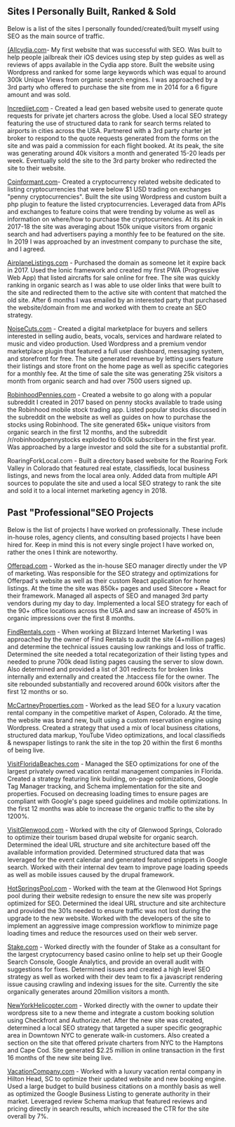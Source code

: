 ## Sites I Personally Built, Ranked & Sold

Below is a list of the sites I personally founded/created/built myself using SEO as the main source of traffic.

[(Allcydia.com](https://allcydia.com)- My first website that was successful with SEO. Was built to help people jailbreak their iOS devices using step by step guides as well as reviews of apps available in the Cydia app store. Built the website using Wordpress and ranked for some large keywords which was equal to around 300k Unique Views from organic search engines. I was approached by a 3rd party who offered to purchase the site from me in 2014 for a 6 figure amount and was sold.

[Incredijet.com](https://incredijet.com) - Created a lead gen based website used to generate quote requests for private jet charters across the globe. Used a local SEO strategy featuring the use of structured data to rank for search terms related to airports in cities across the USA. Partnered with a 3rd party charter jet broker to respond to the quote requests generated from the forms on the site and was paid a commission for each flight booked. At its peak, the site was generating around 40k visitors a month and generated 15-20 leads per week. Eventually sold the site to the 3rd party broker who redirected the site to their website.

[Coinformant.com](https://Coinformant.com)- Created a cryptocurrency related website dedicated to listing cryptocurrencies that were below $1 USD trading on exchanges "penny cryptocurrencies". Built the site using Wordpress and custom built a php plugin to feature the listed cryptocurrencies.  Leveraged data from APIs and exchanges to feature coins that were trending by volume as well as information on where/how to purchase the cryptocurrencies. At its peak in 2017-18 the site was averaging about 150k unique visitors from organic search and had advertisers paying a monthly fee to be featured on the site. In 2019 I was approached by an investment company to purchase the site, and I agreed.

[AirplaneListings.com](https://AirplaneListings.com) - Purchased the domain as someone let it expire back in 2017. Used the Ionic framework and created my first PWA (Progressive Web App) that listed aircrafts for sale online for free. The site was quickly ranking in organic search as I was able to use older links that were built to the site and redirected them to the active site with content that matched the old site. After 6 months I was emailed by an interested party that purchased the website/domain from me and worked with them to create an SEO strategy. 

[NoiseCuts.com](https://NoiseCuts.com) - Created a digital marketplace for buyers and sellers interested in selling audio, beats, vocals, services and hardware related to music and video production. Used Wordpress and a premium vendor marketplace plugin that featured a full user dashboard, messaging system, and storefront for free. The site generated revenue by letting users feature their listings and store front on the home page as well as specific categories for a monthly fee. At the time of sale the site was generating 25k visitors a month from organic search and had over 7500 users signed up.

[RobinhoodPennies.com](https://Robinhoodpennies.com) - Created a website to go along with a popular subreddit I created in 2017 based on penny stocks available to trade using the Robinhood mobile stock trading app. Listed popular stocks discussed in the subreddit on the website as well as guides on how to purchase the stocks using Robinhood. The site generated 65k+ unique visitors from organic search in the first 12 months, and the subreddit /r/robinhoodpennystocks exploded to 600k subscribers in the first year. Was approached by a large investor and sold the site for a substantial profit.

RoaringForkLocal.com - Built a directory based website for the Roaring Fork Valley in Colorado that featured real estate, classifieds, local business listings, and news from the local area only. Added data from multiple API sources to populate the site and used a local SEO strategy to rank the site and sold it to a local internet marketing agency in 2018.


## Past "Professional"SEO Projects 

Below is the list of projects I have worked on professionally. These include in-house roles, agency clients, and consulting based projects I have been hired for. Keep in mind this is not every single project I have worked on, rather the ones I think are noteworthy.

[Offerpad.com](https://offerpad.com) - Worked as the in-house SEO manager directly under the VP of marketing. Was responsible for the SEO strategy and optimizations for Offerpad's website as well as their custom React application for home listings. At the time the site was 850k+ pages and used Sitecore + React for their framework. Managed all aspects of SEO and managed 3rd party vendors during my day to day. Implemented a local SEO strategy for each of the 90+ office locations across the USA and saw an increase of 450% in organic impressions over the first 8 months. 

[FindRentals.com](https://FindRentals.com) - When working at Blizzard Internet Marketing I was approached by the owner of Find Rentals to audit the site (4+million pages) and determine the technical issues causing low rankings and loss of traffic. Determined the site needed a total recategorization of their listing types and needed to prune 700k dead listing pages causing the server to slow down. Also determined and provided a list of 301 redirects for broken links internally and externally and created the .htaccess file for the owner. The site rebounded substantially and recovered around 600k visitors after the first 12 months or so.

[McCartneyProperties.com](https://McCartneyProperties.com) - Worked as the lead SEO for a luxury vacation rental company in the competitive market of Aspen, Colorado. At the time, the website was brand new, built using a custom reservation engine using Wordpress. Created a strategy that used a mix of local business citations, structured data markup, YouTube Video optimizations, and local classifieds & newspaper listings to rank the site in the top 20 within the first 6 months of being live.

[VisitFloridaBeaches.com](https://visitfloridabeaches.com) - Managed the SEO optimizations for one of the largest privately owned vacation rental management companies in Florida. Created a strategy featuring link building, on-page optimizations, Google Tag Manager tracking, and Schema implementation for the site and properties. Focused on decreasing loading times to ensure pages are compliant with Google's page speed guidelines and mobile optimizations. In the first 12 months was able to increase the organic traffic to the site by 1200%.

[VisitGlenwood.com](https://visitglenwood.com) - Worked with the city of Glenwood Springs, Colorado to optimize their tourism based drupal website for organic search. Determined the ideal URL structure and site architecture based off the available information provided. Determined structured data that was leveraged for the event calendar and generated featured snippets in Google search. Worked with their internal dev team to improve page loading speeds as well as mobile issues caused by the drupal framework.

[HotSpringsPool.com](https://hotspringspool.com) - Worked with the team at the Glenwood Hot Springs pool during their website redesign to ensure the new site was properly optimized for SEO.  Determined the ideal URL structure and site architecture and provided the 301s needed to ensure traffic was not lost during the upgrade to the new website. Worked with the developers of the site to implement an aggressive image compression workflow to minimize page loading times and reduce the resources used on their web server.

[Stake.com](https://Stake.com) - Worked directly with the founder of Stake as a consultant for the largest cryptocurrency based casino online to help set up their Google Search Console, Google Analytics, and provide an overall audit with suggestions for fixes. Determined issues and created a high level SEO strategy as well as worked with their dev team to fix a javascript rendering issue causing crawling and indexing issues for the site. Currently the site organically generates around 20million visitors a month.

[NewYorkHelicopter.com](https://newyorkhelicopter.com) - Worked directly with the owner to update their wordpress site to a new theme and integrate a custom booking solution using Checkfront and Authorize.net. After the new site was created, determined a local SEO strategy that targeted a super specific geographic area in Downtown NYC to generate walk-in customers. Also created a section on the site that offered private charters from NYC to the Hamptons and Cape Cod. Site generated $2.25 million in online transaction in the first 16 months of the new site being live.

[VacationCompany.com](https://vacationcompany.com) - Worked with a luxury vacation rental company in Hilton Head, SC to optimize their updated website and new booking engine. Used a large budget to build business citations on a monthly basis as well as optimized the Google Business Listing to generate authority in their market. Leveraged review Schema markup that featured reviews and pricing directly in search results, which increased the CTR for the site overall by 7%. 

